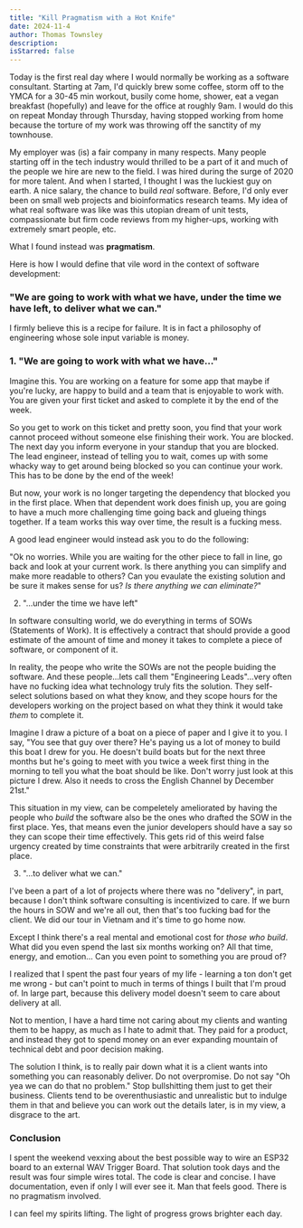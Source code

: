 ```yaml
---
title: "Kill Pragmatism with a Hot Knife"
date: 2024-11-4
author: Thomas Townsley
description:  
isStarred: false
---
```


Today is the first real day where I would normally be working as a software consultant.
Starting at 7am, I'd quickly brew some coffee, storm off to the YMCA for a 30-45 min
workout, busily come home, shower, eat a vegan breakfast (hopefully) and leave for the office at roughly 9am.
I would do this on repeat Monday through Thursday, having stopped working from home 
because the torture of my work was throwing off the sanctity of my townhouse. 

My employer was (is) a fair company in many respects. Many people starting off in
the tech industry would thrilled to be a part of it and much of the people we hire
are new to the field. I was hired during the surge of 2020 for more talent. And when I started, 
I thought I was the luckiest guy on earth. A nice salary, the chance to build *real* software. 
Before, I'd only ever been on small web projects and bioinformatics research teams. My idea of what real software was like
was this utopian dream of unit tests, compassionate but firm code reviews from my 
higher-ups, working with extremely smart people, etc.

What I found instead was **pragmatism**.

Here is how I would define that vile word in the context of software development: 

### "We are going to work with what we have, under the time we have left, to deliver what we can."

I firmly believe this is a recipe for failure. It is in fact a philosophy of engineering whose sole
input variable is money.



### 1. "We are going to work with what we have..."

Imagine this. You are working on a feature for some app that maybe if you're lucky, are happy
to build and a team that is enjoyable to work with. You are given your first ticket and asked
to complete it by the end of the week. 

So you get to work on this ticket and pretty soon, you find that your work cannot proceed without
someone else finishing their work. You are blocked. The next day you inform everyone in your standup
that you are blocked. The lead engineer, instead of telling you to wait, comes up with some whacky way to get around being blocked so you can continue your work. This has to be done by the
end of the week!

But now, your work is no longer targeting the dependency that blocked you in the first place. When
that dependent work does finish up, you are going to have a much more challenging time going
back and glueing things together. If a team works this way over time, the result is a fucking mess.

A good lead engineer would instead ask you to do the following:

"Ok no worries. While you are waiting for the other piece to fall in line,
go back and look at your current work. Is there anything you can simplify and make more readable
to others? Can you evaulate the existing solution and be sure it makes sense for us?
*Is there anything we can eliminate?*"

2. "...under the time we have left"

In software consulting world, we do everything in terms of SOWs (Statements of Work). It is 
effectively a contract that should provide a good estimate of the amount of time and money
it takes to complete a piece of software, or component of it.

In reality, the peope who write the SOWs are not the people buiding the software. And these
people...lets call them "Engineering Leads"...very often have no fucking idea what technology
truly fits the solution. They self-select solutions based on what they know, and they scope hours
for the developers working on the project based on what they think it would take *them* to 
complete it.

Imagine I draw a picture of a boat on a piece of paper and I give it to you. I say, "You see that
guy over there? He's paying us a lot of money to build this boat I drew for you. He doesn't build boats but for the next three months but he's going to meet with you twice a week first thing in the morning to tell you what the boat should be like. Don't worry just look at this picture I drew. Also it needs to cross the English Channel by December 21st."

This situation in my view, can be compeletely ameliorated by having the people who *build*
the software also be the ones who drafted the SOW in the first place. Yes, that means even
the junior developers should have a say so they can scope their time effectively. This gets
rid of this weird false urgency created by time constraints that were arbitrarily created
in the first place. 

3. "...to deliver what we can."

I've been a part of a lot of projects where there was no "delivery", in part, because
I don't think software consulting is incentivized to care. If we burn the hours in SOW
and we're all out, then that's too fucking bad for the client. We did our tour in Vietnam
and it's time to go home now. 

Except I think there's a real mental and emotional cost for *those who build*. What did
you even spend the last six months working on? All that time, energy, and emotion...
Can you even point to something you are proud of?

I realized that I spent the past four years of my life - learning a ton don't get me wrong - but
can't point to much in terms of things I built that I'm proud of. In large part, because
this delivery model doesn't seem to care about delivery at all. 

Not to mention, I have a hard time not caring about my clients and wanting them to be happy, 
as much as I hate to admit that. They paid for a product, and instead they got to spend 
money on an ever expanding mountain of technical debt and poor decision making.

The solution I think, is to really pair down what it is a client wants into something
you can reasonably deliver. Do not overpromise. Do not say "Oh yea we can do that no problem."
Stop bullshitting them just to get their business. Clients tend to be overenthusiastic and
unrealistic but to indulge them in that and believe you can work out the details later,
is in my view, a disgrace to the art.

### Conclusion

I spent the weekend vexxing about the best possible way to wire an ESP32 board
to an external WAV Trigger Board. That solution took days and the result was
four simple wires total. The code is clear and concise. I have documentation, even if only I will ever see it. Man that feels good. There is no pragmatism involved.

I can feel my spirits lifting. The light of progress grows brighter each day.